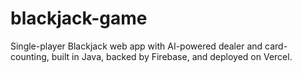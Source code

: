 # blackjack-game
Single-player Blackjack web app with AI-powered dealer and card-counting, built in Java, backed by Firebase, and deployed on Vercel.
